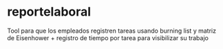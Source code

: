 # reportelaboral
Tool para que los empleados registren tareas usando burning list y matriz de Eisenhower + registro de tiempo por tarea para visibilizar su trabajo
